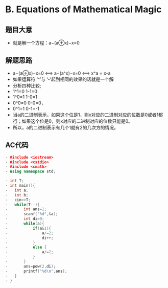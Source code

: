 
# B. Equations of Mathematical Magic
## 题目大意
- 就是解一个方程：a−(a⊕x)−x=0
## 解题思路 
- a−(a⊕x)−x=0 <==> a−(a^x)−x=0  <==>  x^a = x-a
- 如果运算符  ‘^’与 ‘-’起到相同的效果的话就是一个解
- 分析四种比较;
- 1^1=0   1-1=0
- 1^0=1   1-0=1
- 0^0=0   0-0=0，
- 0^1=1   0-1=-1
- 当a的二进制表示，如果这个位是1，则x对应的二进制对应的位数是0或者1都行；如果这个位是0，则x对应的二进制对应的位数只能是0。
- 所以，a的二进制表示有几个1就有2的几次方的情况。

## AC代码
```cpp
- #include <iostream>
- #include <cstdio>
- #include <cmath>
- using namespace std;

- int T;
- int main(){
- 	int a;
- 	int b;
- 	cin>>T;
- 	while(T--){
- 		int ans=1;
- 		scanf("%d",&a);
- 		int di=0;
- 		while(a){
- 			if(a&1){
- 				a/=2;
- 				di++;
- 			}
- 			else {
- 				a/=2;
- 			}
- 		}
- 	    ans=pow(2,di);
- 		printf("%d\n",ans);
- 	}
- } 
```

 
